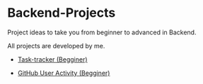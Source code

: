 # Backend-Projects
Project ideas to take you from beginner to advanced in Backend.

All projects are developed by me.

- [Task-tracker (Begginer)](https://roadmap.sh/projects/task-tracker)

- [GitHub User Activity (Begginer)](https://roadmap.sh/projects/github-user-activity)
